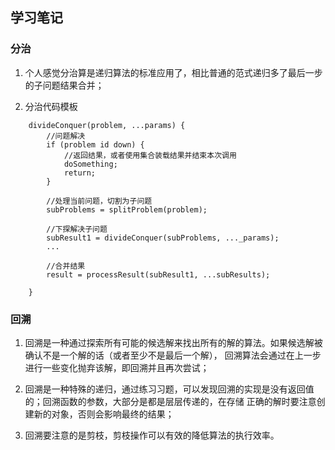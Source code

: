 ## 学习笔记

### 分治

1. 个人感觉分治算是递归算法的标准应用了，相比普通的范式递归多了最后一步的子问题结果合并；

2. 分治代码模板
```
    divideConquer(problem, ...params) {
        //问题解决
        if (problem id down) {
            //返回结果，或者使用集合装载结果并结束本次调用
            doSomething;
            return;
        }

        //处理当前问题，切割为子问题
        subProblems = splitProblem(problem);

        //下探解决子问题
        subResult1 = divideConquer(subProblems, ..._params);
        ...

        //合并结果
        result = processResult(subResult1, ...subResults);

    }    

```

### 回溯

1. 回溯是一种通过探索所有可能的候选解来找出所有的解的算法。如果候选解被确认不是一个解的话（或者至少不是最后一个解），
回溯算法会通过在上一步进行一些变化抛弃该解，即回溯并且再次尝试；

2. 回溯是一种特殊的递归，通过练习习题，可以发现回溯的实现是没有返回值的；回溯函数的参数，大部分是都是层层传递的，在存储
正确的解时要注意创建新的对象，否则会影响最终的结果；

3. 回溯要注意的是剪枝，剪枝操作可以有效的降低算法的执行效率。